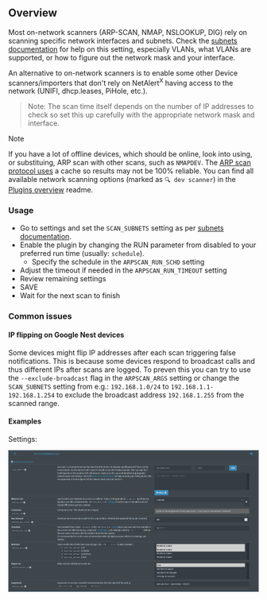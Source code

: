 ## Overview

Most on-network scanners (ARP-SCAN, NMAP, NSLOOKUP, DIG) rely on scanning specific network interfaces and subnets. Check the [subnets documentation](https://github.com/jokob-sk/NetAlertX/blob/main/docs/SUBNETS.md) for help on this setting, especially VLANs, what VLANs are supported, or how to figure out the network mask and your interface. 

An alternative to on-network scanners is to enable some other Device scanners/importers that don't rely on NetAlert<sup>X</sup> having access to the network (UNIFI, dhcp.leases, PiHole, etc.).

> Note: The scan time itself depends on the number of IP addresses to check so set this up carefully with the appropriate network mask and interface.

> [!NOTE]
> If you have a lot of offline devices, which should be online, look into using, or substituing, ARP scan with other scans, such as `NMAPDEV`. The [ARP scan protocol uses](https://networkencyclopedia.com/arp-command/) a cache so results may not be 100% reliable. You can find all available network scanning options (marked as `🔍 dev scanner`) in the [Plugins overview](https://github.com/jokob-sk/NetAlertX/blob/main/docs/PLUGINS.md) readme.   

### Usage

- Go to settings and set the `SCAN_SUBNETS` setting as per [subnets documentation](https://github.com/jokob-sk/NetAlertX/blob/main/docs/SUBNETS.md).
- Enable the plugin by changing the RUN parameter from disabled to your preferred run time (usually: `schedule`).
  - Specify the schedule in the `ARPSCAN_RUN_SCHD` setting
- Adjust the timeout if needed in the `ARPSCAN_RUN_TIMEOUT` setting
- Review remaining settings
- SAVE
- Wait for the next scan to finish

### Common issues

#### IP flipping on Google Nest devices

Some devices might flip IP addresses after each scan triggering false notifications. This is because some devices respond to broadcast calls and thus different IPs after scans are logged. To preven this you can try to use the `--exclude-broadcast` flag in the `ARPSCAN_ARGS` setting or change the `SCAN_SUBNETS` setting from e.g.: `192.168.1.0/24` to `192.168.1.1-192.168.1.254` to exclude the broadcast address `192.168.1.255` from the scanned range.

#### Examples

Settings:

![settings](/front/plugins/arp_scan/arp-scan-settings.png)

